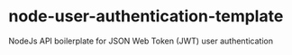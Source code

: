 # node-user-authentication-template
NodeJs API boilerplate for JSON Web Token (JWT) user authentication
